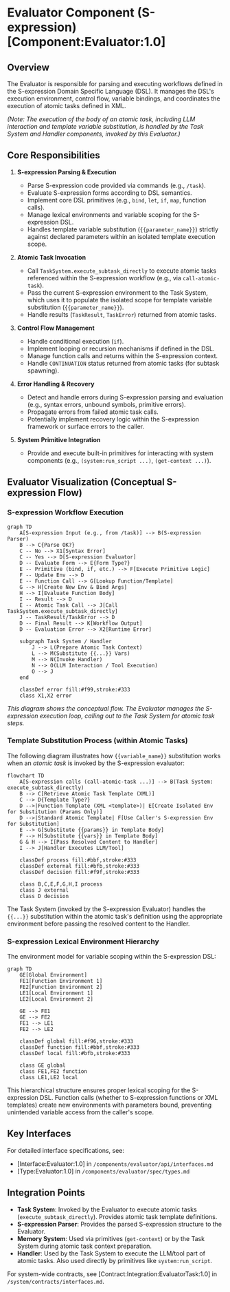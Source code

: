 # Evaluator Component (S-expression) [Component:Evaluator:1.0]

## Overview

The Evaluator is responsible for parsing and executing workflows defined in the S-expression Domain Specific Language (DSL). It manages the DSL's execution environment, control flow, variable bindings, and coordinates the execution of atomic tasks defined in XML.

*(Note: The execution of the *body* of an atomic task, including LLM interaction and template variable substitution, is handled by the Task System and Handler components, invoked by this Evaluator.)*

## Core Responsibilities

1.  **S-expression Parsing & Execution**
    *   Parse S-expression code provided via commands (e.g., `/task`).
    *   Evaluate S-expression forms according to DSL semantics.
    *   Implement core DSL primitives (e.g., `bind`, `let`, `if`, `map`, function calls).
    *   Manage lexical environments and variable scoping for the S-expression DSL.
    *   Handles template variable substitution (`{{parameter_name}}`) strictly against declared parameters within an isolated template execution scope.

2.  **Atomic Task Invocation**
    *   Call `TaskSystem.execute_subtask_directly` to execute atomic tasks referenced within the S-expression workflow (e.g., via `call-atomic-task`).
    *   Pass the current S-expression environment to the Task System, which uses it to populate the isolated scope for template variable substitution (`{{parameter_name}}`).
    *   Handle results (`TaskResult`, `TaskError`) returned from atomic tasks.

3.  **Control Flow Management**
    *   Handle conditional execution (`if`).
    *   Implement looping or recursion mechanisms if defined in the DSL.
    *   Manage function calls and returns within the S-expression context.
    *   Handle `CONTINUATION` status returned from atomic tasks (for subtask spawning).

4.  **Error Handling & Recovery**
    *   Detect and handle errors during S-expression parsing and evaluation (e.g., syntax errors, unbound symbols, primitive errors).
    *   Propagate errors from failed atomic task calls.
    *   Potentially implement recovery logic within the S-expression framework or surface errors to the caller.

5.  **System Primitive Integration**
    *   Provide and execute built-in primitives for interacting with system components (e.g., `(system:run_script ...)`, `(get-context ...)`).

## Evaluator Visualization (Conceptual S-expression Flow)

### S-expression Workflow Execution
```mermaid
graph TD
    A[S-expression Input (e.g., from /task)] --> B(S-expression Parser)
    B --> C{Parse OK?}
    C -- No --> X1[Syntax Error]
    C -- Yes --> D[S-expression Evaluator]
    D -- Evaluate Form --> E{Form Type?}
    E -- Primitive (bind, if, etc.) --> F[Execute Primitive Logic]
    F -- Update Env --> D
    E -- Function Call --> G[Lookup Function/Template]
    G --> H[Create New Env & Bind Args]
    H --> I[Evaluate Function Body]
    I -- Result --> D
    E -- Atomic Task Call --> J[Call TaskSystem.execute_subtask_directly]
    J -- TaskResult/TaskError --> D
    D -- Final Result --> K[Workflow Output]
    D -- Evaluation Error --> X2[Runtime Error]

    subgraph Task System / Handler
        J --> L(Prepare Atomic Task Context)
        L --> M(Substitute {{...}} Vars)
        M --> N(Invoke Handler)
        N --> O(LLM Interaction / Tool Execution)
        O --> J
    end

    classDef error fill:#f99,stroke:#333
    class X1,X2 error
```
*This diagram shows the conceptual flow. The Evaluator manages the S-expression execution loop, calling out to the Task System for atomic task steps.*

### Template Substitution Process (within Atomic Tasks)
The following diagram illustrates how `{{variable_name}}` substitution works when an *atomic task* is invoked by the S-expression evaluator:

```mermaid
flowchart TD
    A[S-expression calls (call-atomic-task ...)] --> B(Task System: execute_subtask_directly)
    B --> C[Retrieve Atomic Task Template (XML)]
    C --> D{Template Type?}
    D -->|Function Template (XML <template>)| E[Create Isolated Env for Substitution (Params Only)]
    D -->|Standard Atomic Template| F[Use Caller's S-expression Env for Substitution]
    E --> G[Substitute {{params}} in Template Body]
    F --> H[Substitute {{vars}} in Template Body]
    G & H --> I[Pass Resolved Content to Handler]
    I --> J[Handler Executes LLM/Tool]

    classDef process fill:#bbf,stroke:#333
    classDef external fill:#bfb,stroke:#333
    classDef decision fill:#f9f,stroke:#333

    class B,C,E,F,G,H,I process
    class J external
    class D decision
```

The Task System (invoked by the S-expression Evaluator) handles the `{{...}}` substitution within the atomic task's definition using the appropriate environment before passing the resolved content to the Handler.

### S-expression Lexical Environment Hierarchy
The environment model for variable scoping within the S-expression DSL:

```mermaid
graph TD
    GE[Global Environment]
    FE1[Function Environment 1]
    FE2[Function Environment 2]
    LE1[Local Environment 1]
    LE2[Local Environment 2]
    
    GE --> FE1
    GE --> FE2
    FE1 --> LE1
    FE2 --> LE2
    
    classDef global fill:#f96,stroke:#333
    classDef function fill:#bbf,stroke:#333
    classDef local fill:#bfb,stroke:#333
    
    class GE global
    class FE1,FE2 function
    class LE1,LE2 local
```

This hierarchical structure ensures proper lexical scoping for the S-expression DSL. Function calls (whether to S-expression functions or XML templates) create new environments with parameters bound, preventing unintended variable access from the caller's scope.

## Key Interfaces

For detailed interface specifications, see:
- [Interface:Evaluator:1.0] in `/components/evaluator/api/interfaces.md`
- [Type:Evaluator:1.0] in `/components/evaluator/spec/types.md`

## Integration Points

- **Task System**: Invoked by the Evaluator to execute atomic tasks (`execute_subtask_directly`). Provides atomic task template definitions.
- **S-expression Parser**: Provides the parsed S-expression structure to the Evaluator.
- **Memory System**: Used via primitives (`get-context`) or by the Task System during atomic task context preparation.
- **Handler**: Used by the Task System to execute the LLM/tool part of atomic tasks. Also used directly by primitives like `system:run_script`.

For system-wide contracts, see [Contract:Integration:EvaluatorTask:1.0] in `/system/contracts/interfaces.md`.
